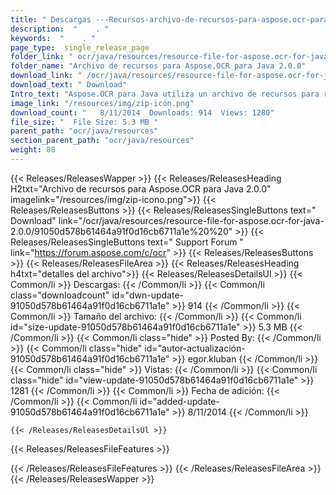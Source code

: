 ```yaml
---
title: " Descargas ---Recursos-archivo-de-recursos-para-aspose.ocr-para-java-2.0.0 . "
description:  "    . " 
keywords:  "    . " 
page_type:  single_release_page
folder_link: " ocr/java/resources/resource-file-for-aspose.ocr-for-java-2.0.0/"
folder_name: "Archivo de recursos para Aspose.OCR para Java 2.0.0"
download_link: " /ocr/java/resources/resource-file-for-aspose.ocr-for-java-2.0.0/91050d578b61464a91f0d16cb6711a1e"
download_text: " Download"
Intro_text: "Aspose.OCR para Java utiliza un archivo de recursos para realizar operaciones de OCR contra..."
image_link: "/resources/img/zip-icon.png"
download_count: "   8/11/2014  Downloads: 914  Views: 1280"
file_size: "  File Size: 5.3 MB "
parent_path: "ocr/java/resources"
section_parent_path: "ocr/java/resources"
weight: 88
---
```


{{< Releases/ReleasesWapper >}}
  {{< Releases/ReleasesHeading H2txt="Archivo de recursos para Aspose.OCR para Java 2.0.0" imagelink="/resources/img/zip-icono.png">}}
  {{< Releases/ReleasesButtons >}}
    {{< Releases/ReleasesSingleButtons text=" Download" link="/ocr/java/resources/resource-file-for-aspose.ocr-for-java-2.0.0/91050d578b61464a91f0d16cb6711a1e%20%20" >}}
    {{< Releases/ReleasesSingleButtons text=" Support Forum " link="https://forum.aspose.com/c/ocr" >}}
  {{< Releases/ReleasesButtons >}}
  {{< Releases/ReleasesFileArea >}}
    {{< Releases/ReleasesHeading h4txt="detalles del archivo">}}
    {{< Releases/ReleasesDetailsUl >}}
            {{< Common/li >}} Descargas: {{< /Common/li >}}
      {{< Common/li class="downloadcount" id="dwn-update-91050d578b61464a91f0d16cb6711a1e" >}} 914 {{< /Common/li >}}
      {{< Common/li >}} Tamaño del archivo: {{< /Common/li >}}
      {{< Common/li id="size-update-91050d578b61464a91f0d16cb6711a1e" >}} 5.3 MB {{< /Common/li >}} 
      {{< Common/li  class="hide" >}} Posted By: {{< /Common/li >}} 
      {{< Common/li class="hide" id="autor-actualización-91050d578b61464a91f0d16cb6711a1e" >}} egor.kluban {{< /Common/li >}}
      {{< Common/li class="hide" >}} Vistas: {{< /Common/li >}}
      {{< Common/li class="hide" id="view-update-91050d578b61464a91f0d16cb6711a1e" >}} 1281 {{< /Common/li >}}
      {{< Common/li >}} Fecha de adición: {{< /Common/li >}}
      {{< Common/li id="added-update-91050d578b61464a91f0d16cb6711a1e" >}} 8/11/2014 {{< /Common/li >}} 

    {{< /Releases/ReleasesDetailsUl >}}

  {{< Releases/ReleasesFileFeatures >}}
      
  {{< /Releases/ReleasesFileFeatures >}}
 {{< /Releases/ReleasesFileArea >}}
{{< /Releases/ReleasesWapper >}}



